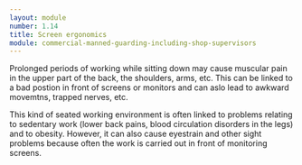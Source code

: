 ```yaml
---
layout: module
number: 1.14
title: Screen ergonomics
module: commercial-manned-guarding-including-shop-supervisors
---
```

Prolonged periods of working while sitting down may cause muscular pain in the
upper part of the back, the shoulders, arms, etc. This can be linked to a bad
postion in front of screens or monitors and can aslo lead to awkward movemtns,
trapped nerves, etc.

This kind of seated working environment is often linked to problems relating
to sedentary work (lower back pains, blood circulation disorders in the legs)
and to obesity. However, it can also cause eyestrain and other sight problems
because often the work is carried out in front of monitoring screens.


